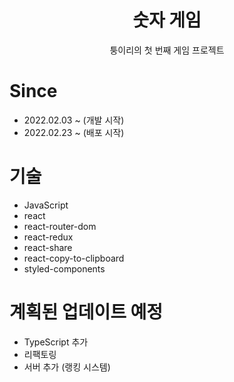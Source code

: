 <div align=center>

# **숫자 게임**

퉁이리의 첫 번째 게임 프로젝트

</div>

# Since
- 2022.02.03 ~ (개발 시작)
- 2022.02.23 ~ (배포 시작)

# 기술
- JavaScript
- react
- react-router-dom
- react-redux
- react-share
- react-copy-to-clipboard
- styled-components 

# 계획된 업데이트 예정
 - TypeScript 추가
 - 리팩토링
 - 서버 추가 (랭킹 시스템)
